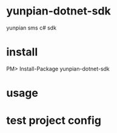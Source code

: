 yunpian-dotnet-sdk
==================

yunpian sms c# sdk


install
===============
PM> Install-Package yunpian-dotnet-sdk

# usage



test project config
=================
  <appSettings>
    <add key="apikey" value=""/>
    <add key="mobile" value=""/>
  </appSettings>
